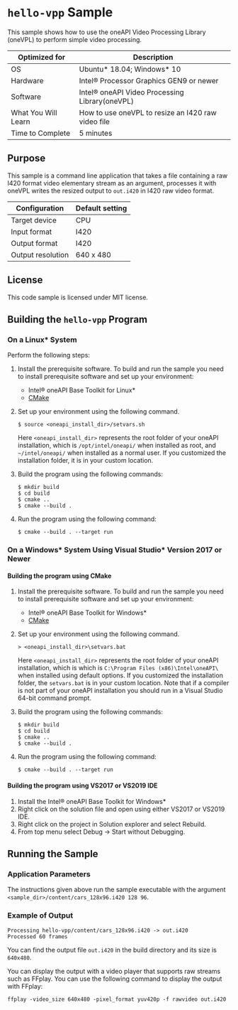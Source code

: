 # `hello-vpp` Sample

This sample shows how to use the oneAPI Video Processing Library (oneVPL) to
perform simple video processing.

| Optimized for       | Description
|-------------------- | ----------------------------------------
| OS                  | Ubuntu* 18.04; Windows* 10
| Hardware            | Intel® Processor Graphics GEN9 or newer
| Software            | Intel® oneAPI Video Processing Library(oneVPL)
| What You Will Learn | How to use oneVPL to resize an I420 raw video file
| Time to Complete    | 5 minutes

## Purpose

This sample is a command line application that takes a file containing a raw
I420 format video elementary stream as an argument, processes it with oneVPL
writes the resized output to `out.i420` in I420 raw video format.


| Configuration     | Default setting
| ----------------- | ----------------------------------
| Target device     | CPU
| Input format      | I420
| Output format     | I420
| Output resolution | 640 x 480

## License

This code sample is licensed under MIT license.


## Building the `hello-vpp` Program

### On a Linux* System

Perform the following steps:

1. Install the prerequisite software. To build and run the sample you need to
   install prerequisite software and set up your environment:

   - Intel® oneAPI Base Toolkit for Linux*
   - [CMake](https://cmake.org)

2. Set up your environment using the following command.
   ```
   $ source <oneapi_install_dir>/setvars.sh
   ```
   Here `<oneapi_install_dir>` represents the root folder of your oneAPI
   installation, which is `/opt/intel/oneapi/` when installed as root, and
   `~/intel/oneapi/` when installed as a normal user.  If you customized the
   installation folder, it is in your custom location.

3. Build the program using the following commands:
   ```
   $ mkdir build
   $ cd build
   $ cmake ..
   $ cmake --build .
   ```

4. Run the program using the following command:
   ```
   $ cmake --build . --target run
   ```


### On a Windows* System Using Visual Studio* Version 2017 or Newer

#### Building the program using CMake

1. Install the prerequisite software. To build and run the sample you need to
   install prerequisite software and set up your environment:

   - Intel® oneAPI Base Toolkit for Windows*
   - [CMake](https://cmake.org)

2. Set up your environment using the following command.
   ```
   > <oneapi_install_dir>\setvars.bat
   ```
   Here `<oneapi_install_dir>` represents the root folder of your oneAPI
   installation, which is which is `C:\Program Files (x86)\Intel\oneAPI\`
   when installed using default options. If you customized the installation
   folder, the `setvars.bat` is in your custom location.  Note that if a
   compiler is not part of your oneAPI installation you should run in a Visual
   Studio 64-bit command prompt.

3. Build the program using the following commands:
   ```
   $ mkdir build
   $ cd build
   $ cmake ..
   $ cmake --build .
   ```

4. Run the program using the following command:
   ```
   $ cmake --build . --target run
   ```


#### Building the program using VS2017 or VS2019 IDE

1. Install the Intel® oneAPI Base Toolkit for Windows*
2. Right click on the solution file and open using either VS2017 or VS2019 IDE.
3. Right click on the project in Solution explorer and select Rebuild.
4. From top menu select Debug -> Start without Debugging.


## Running the Sample

### Application Parameters

The instructions given above run the sample executable with the argument
`<sample_dir>/content/cars_128x96.i420 128 96`.


### Example of Output

```
Processing hello-vpp/content/cars_128x96.i420 -> out.i420
Processed 60 frames

```

You can find the output file `out.i420` in the build directory and its size is `640x480`.

You can display the output with a video player that supports raw streams such as
FFplay. You can use the following command to display the output with FFplay:

```
ffplay -video_size 640x480 -pixel_format yuv420p -f rawvideo out.i420
```
